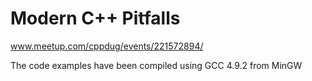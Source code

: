# Modern C++ Pitfalls
www.meetup.com/cppdug/events/221572894/

The code examples have been compiled using GCC 4.9.2 from MinGW